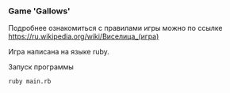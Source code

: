 ### Game 'Gallows'


Подробнее ознакомиться с правилами игры можно по ссылке https://ru.wikipedia.org/wiki/Виселица_(игра)


Игра написана на языке ruby. 


Запуск программы 
    
```
ruby main.rb
```

